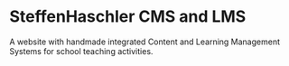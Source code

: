 SteffenHaschler CMS and LMS
============================
A website with handmade integrated Content and Learning Management Systems for school teaching activities.
